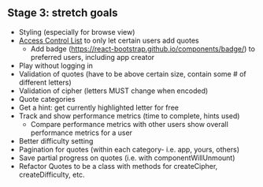 ## Stage 3: stretch goals
- Styling (especially for browse view)
- [Access Control List](https://en.wikipedia.org/wiki/Access-control_list) to only let certain users add quotes
  - Add badge (https://react-bootstrap.github.io/components/badge/) to preferred users, including app creator
- Play without logging in
- Validation of quotes (have to be above certain size, contain some # of different letters)
- Validation of cipher (letters MUST change when encoded)
- Quote categories
- Get a hint: get currently highlighted letter for free
- Track and show performance metrics (time to complete, hints used)
  - Compare performance metrics with other users
  show overall performance metrics for a user
- Better difficulty setting
- Pagination for quotes (within each category- i.e. app, yours, others)
- Save partial progress on quotes (i.e. with componentWillUnmount)
- Refactor Quotes to be a class with methods for createCipher, createDifficulty, etc.
